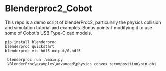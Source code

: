 # Blenderproc2_Cobot
This repo is a demo script of blenderProc2, particularly the physics collision and simulation tutorial and examples. Bonus points if modifying it to use some of Cobot's USB Type-C cad models.

```
pip install blenderproc
blenderproc quickstart
blenderproc vis hdf5 output/0.hdf5
```

```
 blenderproc run .\main.py .\BlenderProc\examples\advanced\physics_convex_decomposition\bin.obj
```
